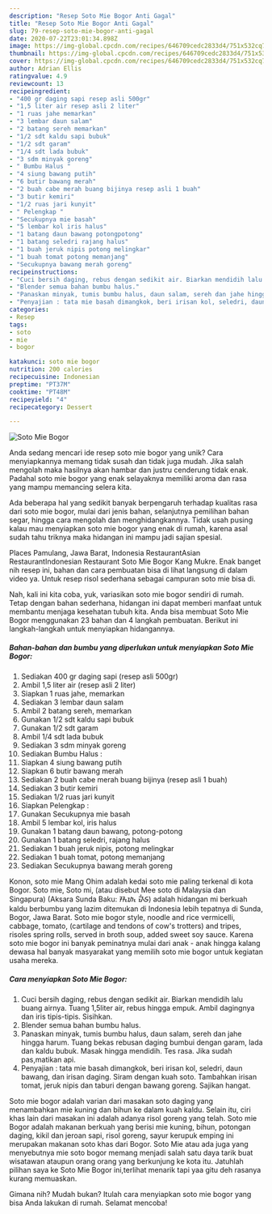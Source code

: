 ```yaml
---
description: "Resep Soto Mie Bogor Anti Gagal"
title: "Resep Soto Mie Bogor Anti Gagal"
slug: 79-resep-soto-mie-bogor-anti-gagal
date: 2020-07-22T23:01:34.898Z
image: https://img-global.cpcdn.com/recipes/646709cedc2833d4/751x532cq70/soto-mie-bogor-foto-resep-utama.jpg
thumbnail: https://img-global.cpcdn.com/recipes/646709cedc2833d4/751x532cq70/soto-mie-bogor-foto-resep-utama.jpg
cover: https://img-global.cpcdn.com/recipes/646709cedc2833d4/751x532cq70/soto-mie-bogor-foto-resep-utama.jpg
author: Adrian Ellis
ratingvalue: 4.9
reviewcount: 13
recipeingredient:
- "400 gr daging sapi resep asli 500gr"
- "1,5 liter air resep asli 2 liter"
- "1 ruas jahe memarkan"
- "3 lembar daun salam"
- "2 batang sereh memarkan"
- "1/2 sdt kaldu sapi bubuk"
- "1/2 sdt garam"
- "1/4 sdt lada bubuk"
- "3 sdm minyak goreng"
- " Bumbu Halus "
- "4 siung bawang putih"
- "6 butir bawang merah"
- "2 buah cabe merah buang bijinya resep asli 1 buah"
- "3 butir kemiri"
- "1/2 ruas jari kunyit"
- " Pelengkap "
- "Secukupnya mie basah"
- "5 lembar kol iris halus"
- "1 batang daun bawang potongpotong"
- "1 batang seledri rajang halus"
- "1 buah jeruk nipis potong melingkar"
- "1 buah tomat potong memanjang"
- "Secukupnya bawang merah goreng"
recipeinstructions:
- "Cuci bersih daging, rebus dengan sedikit air. Biarkan mendidih lalu buang airnya. Tuang 1,5liter air, rebus hingga empuk. Ambil dagingnya dan iris tipis-tipis. Sisihkan."
- "Blender semua bahan bumbu halus."
- "Panaskan minyak, tumis bumbu halus, daun salam, sereh dan jahe hingga harum. Tuang bekas rebusan daging bumbui dengan garam, lada dan kaldu bubuk. Masak hingga mendidih. Tes rasa. Jika sudah pas,matikan api."
- "Penyajian : tata mie basah dimangkok, beri irisan kol, seledri, daun bawang, dan irisan daging. Siram dengan kuah soto. Tambahkan irisan tomat, jeruk nipis dan taburi dengan bawang goreng. Sajikan hangat."
categories:
- Resep
tags:
- soto
- mie
- bogor

katakunci: soto mie bogor 
nutrition: 200 calories
recipecuisine: Indonesian
preptime: "PT37M"
cooktime: "PT48M"
recipeyield: "4"
recipecategory: Dessert

---
```



![Soto Mie Bogor](https://img-global.cpcdn.com/recipes/646709cedc2833d4/751x532cq70/soto-mie-bogor-foto-resep-utama.jpg)

Anda sedang mencari ide resep soto mie bogor yang unik? Cara menyiapkannya memang tidak susah dan tidak juga mudah. Jika salah mengolah maka hasilnya akan hambar dan justru cenderung tidak enak. Padahal soto mie bogor yang enak selayaknya memiliki aroma dan rasa yang mampu memancing selera kita.

Ada beberapa hal yang sedikit banyak berpengaruh terhadap kualitas rasa dari soto mie bogor, mulai dari jenis bahan, selanjutnya pemilihan bahan segar, hingga cara mengolah dan menghidangkannya. Tidak usah pusing kalau mau menyiapkan soto mie bogor yang enak di rumah, karena asal sudah tahu triknya maka hidangan ini mampu jadi sajian spesial.

Places Pamulang, Jawa Barat, Indonesia RestaurantAsian RestaurantIndonesian Restaurant Soto Mie Bogor Kang Mukre. Enak banget nih resep ini, bahan dan cara pembuatan bisa di lihat langsung di dalam video ya. Untuk resep risol sederhana sebagai campuran soto mie bisa di.


Nah, kali ini kita coba, yuk, variasikan soto mie bogor sendiri di rumah. Tetap dengan bahan sederhana, hidangan ini dapat memberi manfaat untuk membantu menjaga kesehatan tubuh kita. Anda bisa membuat Soto Mie Bogor menggunakan 23 bahan dan 4 langkah pembuatan. Berikut ini langkah-langkah untuk menyiapkan hidangannya.

<!--inarticleads1-->

##### Bahan-bahan dan bumbu yang diperlukan untuk menyiapkan Soto Mie Bogor:

1. Sediakan 400 gr daging sapi (resep asli 500gr)
1. Ambil 1,5 liter air (resep asli 2 liter)
1. Siapkan 1 ruas jahe, memarkan
1. Sediakan 3 lembar daun salam
1. Ambil 2 batang sereh, memarkan
1. Gunakan 1/2 sdt kaldu sapi bubuk
1. Gunakan 1/2 sdt garam
1. Ambil 1/4 sdt lada bubuk
1. Sediakan 3 sdm minyak goreng
1. Sediakan  Bumbu Halus :
1. Siapkan 4 siung bawang putih
1. Siapkan 6 butir bawang merah
1. Sediakan 2 buah cabe merah buang bijinya (resep asli 1 buah)
1. Sediakan 3 butir kemiri
1. Sediakan 1/2 ruas jari kunyit
1. Siapkan  Pelengkap :
1. Gunakan Secukupnya mie basah
1. Ambil 5 lembar kol, iris halus
1. Gunakan 1 batang daun bawang, potong-potong
1. Gunakan 1 batang seledri, rajang halus
1. Sediakan 1 buah jeruk nipis, potong melingkar
1. Sediakan 1 buah tomat, potong memanjang
1. Sediakan Secukupnya bawang merah goreng


Konon, soto mie Mang Ohim adalah kedai soto mie paling terkenal di kota Bogor. Soto mie, Soto mi, (atau disebut Mee soto di Malaysia dan Singapura) (Aksara Sunda Baku: ᮞᮧᮒᮧ ᮙᮤᮈ) adalah hidangan mi berkuah kaldu berbumbu yang lazim ditemukan di Indonesia lebih tepatnya di Sunda, Bogor, Jawa Barat. Soto mie bogor style, noodle and rice vermicelli, cabbage, tomato, (cartilage and tendons of cow&#39;s trotters) and tripes, risoles spring rolls, served in broth soup, added sweet soy sauce. Karena soto mie bogor ini banyak peminatnya mulai dari anak - anak hingga kalang dewasa hal banyak masyarakat yang memilih soto mie bogor untuk kegiatan usaha mereka. 

<!--inarticleads2-->

##### Cara menyiapkan Soto Mie Bogor:

1. Cuci bersih daging, rebus dengan sedikit air. Biarkan mendidih lalu buang airnya. Tuang 1,5liter air, rebus hingga empuk. Ambil dagingnya dan iris tipis-tipis. Sisihkan.
1. Blender semua bahan bumbu halus.
1. Panaskan minyak, tumis bumbu halus, daun salam, sereh dan jahe hingga harum. Tuang bekas rebusan daging bumbui dengan garam, lada dan kaldu bubuk. Masak hingga mendidih. Tes rasa. Jika sudah pas,matikan api.
1. Penyajian : tata mie basah dimangkok, beri irisan kol, seledri, daun bawang, dan irisan daging. Siram dengan kuah soto. Tambahkan irisan tomat, jeruk nipis dan taburi dengan bawang goreng. Sajikan hangat.


Soto mie bogor adalah varian dari masakan soto daging yang menambahkan mie kuning dan bihun ke dalam kuah kaldu. Selain itu, ciri khas lain dari masakan ini adalah adanya risol goreng yang telah. Soto mie Bogor adalah makanan berkuah yang berisi mie kuning, bihun, potongan daging, kikil dan jeroan sapi, risol goreng, sayur kerupuk emping ini merupakan makanan soto khas dari Bogor. Soto Mie atau ada juga yang menyebutnya mie soto bogor memang menjadi salah satu daya tarik buat wisatawan ataupun orang orang yang berkunjung ke kota itu. Jatuhlah pilihan saya ke Soto Mie Bogor ini,terlihat menarik tapi yaa gitu deh rasanya kurang memuaskan. 

Gimana nih? Mudah bukan? Itulah cara menyiapkan soto mie bogor yang bisa Anda lakukan di rumah. Selamat mencoba!
